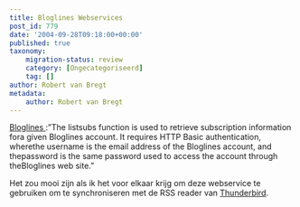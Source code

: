 ```yaml
---
title: Bloglines Webservices
post_id: 779
date: '2004-09-28T09:18:00+00:00'
published: true
taxonomy:
    migration-status: review
    category: [Ongecategoriseerd]
    tag: []
author: Robert van Bregt
metadata:
    author: Robert van Bregt
---
```

[Bloglines ](http://web.archive.org/web/20050207105915/http://www.bloglines.com/services/api/listsubs):”The listsubs function is used to retrieve subscription information fora given Bloglines account. It requires HTTP Basic authentication, wherethe username is the email address of the Bloglines account, and thepassword is the same password used to access the account through theBloglines web site.”

Het zou mooi zijn als ik het voor elkaar krijg om deze webservice te gebruiken om te synchroniseren met de RSS reader van [Thunderbird](http://web.archive.org/web/20050207105915/http://www.mozilla.org/products/thunderbird/).